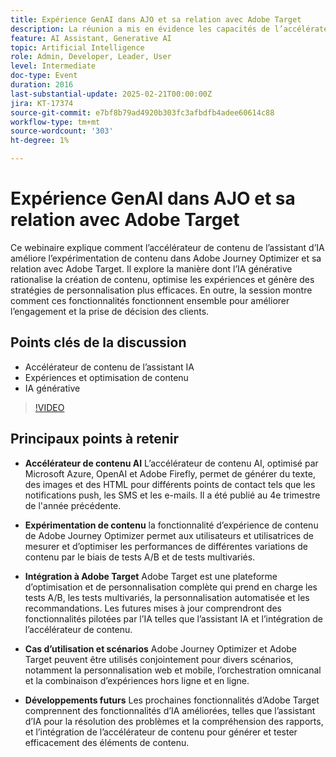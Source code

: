 ```yaml
---
title: Expérience GenAI dans AJO et sa relation avec Adobe Target
description: La réunion a mis en évidence les capacités de l’accélérateur de contenu d’IA à générer du texte, des images et des HTML, l’expérimentation de contenu via Adobe Journey Optimizer, l’intégration à Adobe Target pour l’optimisation et la personnalisation, divers cas d’utilisation d’outils combinés et les développements futurs, y compris les fonctionnalités améliorées d’IA.
feature: AI Assistant, Generative AI
topic: Artificial Intelligence
role: Admin, Developer, Leader, User
level: Intermediate
doc-type: Event
duration: 2016
last-substantial-update: 2025-02-21T00:00:00Z
jira: KT-17374
source-git-commit: e7bf8b79ad4920b303fc3afbdfb4adee60614c88
workflow-type: tm+mt
source-wordcount: '303'
ht-degree: 1%

---
```



# Expérience GenAI dans AJO et sa relation avec Adobe Target

Ce webinaire explique comment l’accélérateur de contenu de l’assistant d’IA améliore l’expérimentation de contenu dans Adobe Journey Optimizer et sa relation avec Adobe Target. Il explore la manière dont l’IA générative rationalise la création de contenu, optimise les expériences et génère des stratégies de personnalisation plus efficaces. En outre, la session montre comment ces fonctionnalités fonctionnent ensemble pour améliorer l’engagement et la prise de décision des clients.

## Points clés de la discussion

* Accélérateur de contenu de l’assistant IA
* Expériences et optimisation de contenu
* IA générative

>[!VIDEO](https://video.tv.adobe.com/v/3444461/?learn=on&enablevpops&captions=fre_fr)

## Principaux points à retenir

* **Accélérateur de contenu AI** L’accélérateur de contenu AI, optimisé par Microsoft Azure, OpenAI et Adobe Firefly, permet de générer du texte, des images et des HTML pour différents points de contact tels que les notifications push, les SMS et les e-mails. Il a été publié au 4e trimestre de l&#39;année précédente.

* **Expérimentation de contenu** la fonctionnalité d’expérience de contenu de Adobe Journey Optimizer permet aux utilisateurs et utilisatrices de mesurer et d’optimiser les performances de différentes variations de contenu par le biais de tests A/B et de tests multivariés.

* **Intégration à Adobe Target** Adobe Target est une plateforme d’optimisation et de personnalisation complète qui prend en charge les tests A/B, les tests multivariés, la personnalisation automatisée et les recommandations. Les futures mises à jour comprendront des fonctionnalités pilotées par l’IA telles que l’assistant IA et l’intégration de l’accélérateur de contenu.

* **Cas d’utilisation et scénarios** Adobe Journey Optimizer et Adobe Target peuvent être utilisés conjointement pour divers scénarios, notamment la personnalisation web et mobile, l’orchestration omnicanal et la combinaison d’expériences hors ligne et en ligne.

* **Développements futurs** Les prochaines fonctionnalités d’Adobe Target comprennent des fonctionnalités d’IA améliorées, telles que l’assistant d’IA pour la résolution des problèmes et la compréhension des rapports, et l’intégration de l’accélérateur de contenu pour générer et tester efficacement des éléments de contenu.
